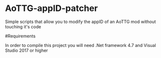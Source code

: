 # AoTTG-appID-patcher
Simple scripts that allow you to modify the appID of an AoTTG mod without touching it's code

#Requirements

In order to compile this project you will need .Net framework 4.7 and Visual Studio 2017 or higher

